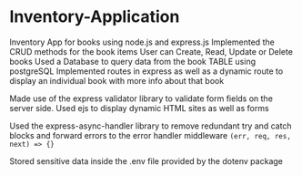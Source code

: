 # Inventory-Application

Inventory App for books using node.js and express.js 
Implemented the CRUD methods for the book items 
User can Create, Read, Update or Delete books
Used a Database to query data from the book TABLE using postgreSQL
Implemented routes in express as well as a dynamic route to display an individual book with more info about that book

Made use of the express validator library to validate form fields on the server side. Used ejs to display dynamic HTML sites as well as forms 

Used the express-async-handler library to remove redundant try and catch blocks and forward errors to the error handler middleware `(err, req, res, next) => {}` 

Stored sensitive data inside the .env file provided by the dotenv package